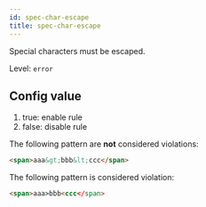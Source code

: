 ```yaml
---
id: spec-char-escape
title: spec-char-escape
---
```


Special characters must be escaped.

Level: `error`

## Config value

1. true: enable rule
2. false: disable rule

The following pattern are **not** considered violations:

<!-- prettier-ignore -->
```html
<span>aaa&gt;bbb&lt;ccc</span>
```

The following pattern is considered violation:

<!-- prettier-ignore -->
```html
<span>aaa>bbb<ccc</span>
```
